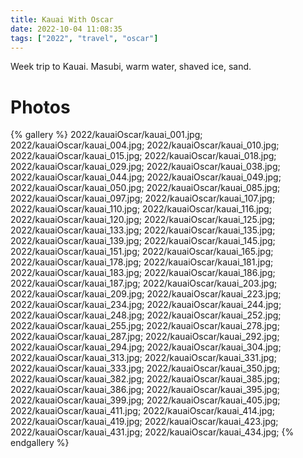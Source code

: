 ```yaml
---
title: Kauai With Oscar
date: 2022-10-04 11:08:35
tags: ["2022", "travel", "oscar"]
---
```


Week trip to Kauai. Masubi, warm water, shaved ice, sand.


# Photos

{% gallery %}
2022/kauaiOscar/kauai_001.jpg;
2022/kauaiOscar/kauai_004.jpg;
2022/kauaiOscar/kauai_010.jpg;
2022/kauaiOscar/kauai_015.jpg;
2022/kauaiOscar/kauai_018.jpg;
2022/kauaiOscar/kauai_029.jpg;
2022/kauaiOscar/kauai_038.jpg;
2022/kauaiOscar/kauai_044.jpg;
2022/kauaiOscar/kauai_049.jpg;
2022/kauaiOscar/kauai_050.jpg;
2022/kauaiOscar/kauai_085.jpg;
2022/kauaiOscar/kauai_097.jpg;
2022/kauaiOscar/kauai_107.jpg;
2022/kauaiOscar/kauai_110.jpg;
2022/kauaiOscar/kauai_116.jpg;
2022/kauaiOscar/kauai_120.jpg;
2022/kauaiOscar/kauai_125.jpg;
2022/kauaiOscar/kauai_133.jpg;
2022/kauaiOscar/kauai_135.jpg;
2022/kauaiOscar/kauai_139.jpg;
2022/kauaiOscar/kauai_145.jpg;
2022/kauaiOscar/kauai_151.jpg;
2022/kauaiOscar/kauai_165.jpg;
2022/kauaiOscar/kauai_178.jpg;
2022/kauaiOscar/kauai_181.jpg;
2022/kauaiOscar/kauai_183.jpg;
2022/kauaiOscar/kauai_186.jpg;
2022/kauaiOscar/kauai_187.jpg;
2022/kauaiOscar/kauai_203.jpg;
2022/kauaiOscar/kauai_209.jpg;
2022/kauaiOscar/kauai_223.jpg;
2022/kauaiOscar/kauai_234.jpg;
2022/kauaiOscar/kauai_244.jpg;
2022/kauaiOscar/kauai_248.jpg;
2022/kauaiOscar/kauai_252.jpg;
2022/kauaiOscar/kauai_255.jpg;
2022/kauaiOscar/kauai_278.jpg;
2022/kauaiOscar/kauai_287.jpg;
2022/kauaiOscar/kauai_292.jpg;
2022/kauaiOscar/kauai_294.jpg;
2022/kauaiOscar/kauai_304.jpg;
2022/kauaiOscar/kauai_313.jpg;
2022/kauaiOscar/kauai_331.jpg;
2022/kauaiOscar/kauai_333.jpg;
2022/kauaiOscar/kauai_350.jpg;
2022/kauaiOscar/kauai_382.jpg;
2022/kauaiOscar/kauai_385.jpg;
2022/kauaiOscar/kauai_386.jpg;
2022/kauaiOscar/kauai_395.jpg;
2022/kauaiOscar/kauai_399.jpg;
2022/kauaiOscar/kauai_405.jpg;
2022/kauaiOscar/kauai_411.jpg;
2022/kauaiOscar/kauai_414.jpg;
2022/kauaiOscar/kauai_419.jpg;
2022/kauaiOscar/kauai_423.jpg;
2022/kauaiOscar/kauai_431.jpg;
2022/kauaiOscar/kauai_434.jpg;
{% endgallery %}


